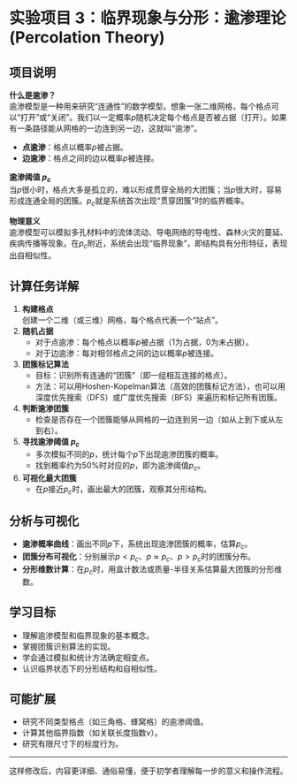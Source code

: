 # 实验项目 3：临界现象与分形：逾渗理论 (Percolation Theory)

## 项目说明

**什么是逾渗？**  
逾渗模型是一种用来研究“连通性”的数学模型。想象一张二维网格，每个格点可以“打开”或“关闭”。我们以一定概率$p$随机决定每个格点是否被占据（打开）。如果有一条路径能从网格的一边连到另一边，这就叫“逾渗”。  
- **点逾渗**：格点以概率$p$被占据。
- **边逾渗**：格点之间的边以概率$p$被连接。

**逾渗阈值 $p_c$**  
当$p$很小时，格点大多是孤立的，难以形成贯穿全局的大团簇；当$p$很大时，容易形成连通全局的团簇。$p_c$就是系统首次出现“贯穿团簇”时的临界概率。

**物理意义**  
逾渗模型可以模拟多孔材料中的流体流动、导电网络的导电性、森林火灾的蔓延、疾病传播等现象。在$p_c$附近，系统会出现“临界现象”，即结构具有分形特征，表现出自相似性。

## 计算任务详解

1. **构建格点**  
   创建一个二维（或三维）网格，每个格点代表一个“站点”。
2. **随机占据**  
   - 对于点逾渗：每个格点以概率$p$被占据（1为占据，0为未占据）。
   - 对于边逾渗：每对相邻格点之间的边以概率$p$被连接。
3. **团簇标记算法**  
   - 目标：识别所有连通的“团簇”（即一组相互连接的格点）。
   - 方法：可以用Hoshen-Kopelman算法（高效的团簇标记方法），也可以用深度优先搜索（DFS）或广度优先搜索（BFS）来遍历和标记所有团簇。
4. **判断逾渗团簇**  
   - 检查是否存在一个团簇能够从网格的一边连到另一边（如从上到下或从左到右）。
5. **寻找逾渗阈值 $p_c$**  
   - 多次模拟不同的$p$，统计每个$p$下出现逾渗团簇的概率。
   - 找到概率约为50%时对应的$p$，即为逾渗阈值$p_c$。
6. **可视化最大团簇**  
   - 在$p$接近$p_c$时，画出最大的团簇，观察其分形结构。

## 分析与可视化

- **逾渗概率曲线**：画出不同$p$下，系统出现逾渗团簇的概率，估算$p_c$。
- **团簇分布可视化**：分别展示$p<p_c$、$p\approx p_c$、$p>p_c$时的团簇分布。
- **分形维数计算**：在$p_c$时，用盒计数法或质量-半径关系估算最大团簇的分形维数。

## 学习目标

- 理解逾渗模型和临界现象的基本概念。
- 掌握团簇识别算法的实现。
- 学会通过模拟和统计方法确定相变点。
- 认识临界状态下的分形结构和自相似性。

## 可能扩展

- 研究不同类型格点（如三角格、蜂窝格）的逾渗阈值。
- 计算其他临界指数（如关联长度指数$\nu$）。
- 研究有限尺寸下的标度行为。

---

这样修改后，内容更详细、通俗易懂，便于初学者理解每一步的意义和操作流程。